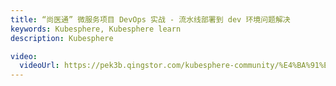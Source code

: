 ```yaml
---
title: “尚医通” 微服务项目 DevOps 实战 - 流水线部署到 dev 环境问题解决
keywords: Kubesphere, Kubesphere learn
description: Kubesphere

video:
  videoUrl: https://pek3b.qingstor.com/kubesphere-community/%E4%BA%91%E5%8E%9F%E7%94%9F%E5%AE%9E%E6%88%98/120%E3%80%81devops-%E5%8F%AF%E8%A7%86%E5%8C%96Pipeline-%E7%AC%AC%E4%BA%94%E6%AD%A5-%E9%83%A8%E7%BD%B2dev%E5%90%84%E7%A7%8D%E9%97%AE%E9%A2%98%E8%A7%A3%E5%86%B3.mp4
---
```

